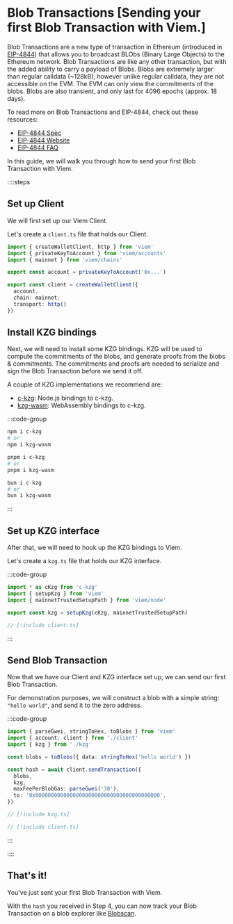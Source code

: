 # Blob Transactions [Sending your first Blob Transaction with Viem.]

Blob Transactions are a new type of transaction in Ethereum (introduced in [EIP-4844](https://eips.ethereum.org/EIPS/eip-4844)) that allows you to broadcast BLObs (Binary Large Objects) to the Ethereum network. Blob Transactions are like any other transaction, but with the added ability to carry a payload of Blobs. Blobs are extremely larger than regular calldata (~128kB), however unlike regular calldata, they are not accessible on the EVM. The EVM can only view the commitments of the blobs. Blobs are also transient, and only last for 4096 epochs (approx. 18 days).

To read more on Blob Transactions and EIP-4844, check out these resources: 

- [EIP-4844 Spec](https://eips.ethereum.org/EIPS/eip-4844)
- [EIP-4844 Website](https://www.eip4844.com/#faq)
- [EIP-4844 FAQ](https://notes.ethereum.org/@vbuterin/proto_danksharding_faq#Proto-Danksharding-FAQ)

In this guide, we will walk you through how to send your first Blob Transaction with Viem.

::::steps

## Set up Client

We will first set up our Viem Client. 

Let's create a `client.ts` file that holds our Client.

```ts twoslash [client.ts] filename="client.ts"
import { createWalletClient, http } from 'viem'
import { privateKeyToAccount } from 'viem/accounts'
import { mainnet } from 'viem/chains'

export const account = privateKeyToAccount('0x...')

export const client = createWalletClient({
  account,
  chain: mainnet,
  transport: http()
})
```

## Install KZG bindings

Next, we will need to install some KZG bindings. KZG will be used to compute the commitments of the blobs, and generate proofs from the blobs & commitments. The commitments and proofs are needed to serialize and sign the Blob Transaction before we send it off.

A couple of KZG implementations we recommend are:
- [c-kzg](https://github.com/ethereum/c-kzg-4844): Node.js bindings to c-kzg.
- [kzg-wasm](https://github.com/ethereumjs/kzg-wasm): WebAssembly bindings to c-kzg.

:::code-group

```bash [npm]
npm i c-kzg
# or
npm i kzg-wasm
```

```bash [pnpm]
pnpm i c-kzg
# or
pnpm i kzg-wasm
```

```bash [bun]
bun i c-kzg
# or
bun i kzg-wasm
```

:::

## Set up KZG interface

After that, we will need to hook up the KZG bindings to Viem.

Let's create a `kzg.ts` file that holds our KZG interface.

:::code-group

```ts twoslash [kzg.ts] filename="kzg.ts"
import * as cKzg from 'c-kzg'
import { setupKzg } from 'viem'
import { mainnetTrustedSetupPath } from 'viem/node'

export const kzg = setupKzg(cKzg, mainnetTrustedSetupPath)
```

```ts twoslash [client.ts]
// [!include client.ts]
```

:::

## Send Blob Transaction

Now that we have our Client and KZG interface set up, we can send our first Blob Transaction.

For demonstration purposes, we will construct a blob with a simple string: `"hello world"`, and send it to the zero address.

:::code-group

```ts twoslash [example.ts]
import { parseGwei, stringToHex, toBlobs } from 'viem'
import { account, client } from './client'
import { kzg } from './kzg'

const blobs = toBlobs({ data: stringToHex('hello world') })

const hash = await client.sendTransaction({
  blobs,
  kzg,
  maxFeePerBlobGas: parseGwei('30'),
  to: '0x0000000000000000000000000000000000000000',
})
```

```ts twoslash [kzg.ts]
// [!include kzg.ts]
```

```ts twoslash [client.ts]
// [!include client.ts]
```

:::

::::

## That's it!

You've just sent your first Blob Transaction with Viem. 

With the `hash` you received in Step 4, you can now track your Blob Transaction on a blob explorer like [Blobscan](https://blobscan.com/).